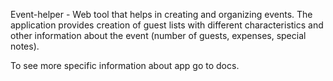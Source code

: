 Event-helper - Web tool that helps in creating and organizing events. The application provides creation of guest lists with different characteristics and other information about the event (number of guests, expenses, special notes).

To see more specific information about app go to docs.
